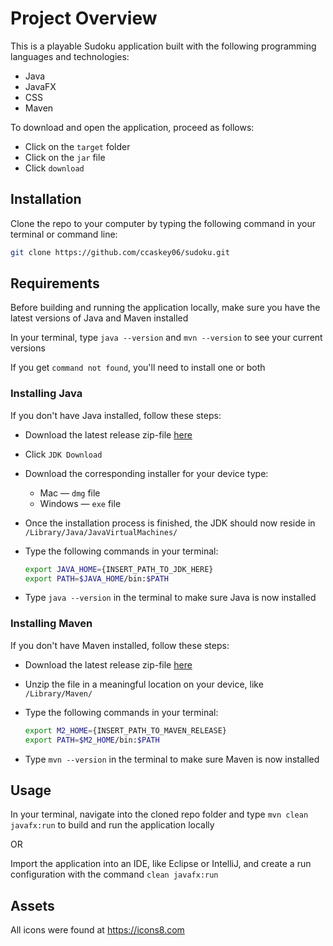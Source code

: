 # Project Overview

This is a playable Sudoku application built with the following programming languages and technologies:
 * Java
 * JavaFX
 * CSS
 * Maven
  
To download and open the application, proceed as follows:
 * Click on the ```target``` folder
 * Click on the ```jar``` file
 * Click ```download```

## Installation

Clone the repo to your computer by typing the following command in your terminal or command line:

```bash
git clone https://github.com/ccaskey06/sudoku.git
```

## Requirements

Before building and running the application locally, make sure you have the latest versions of Java and Maven installed

In your terminal, type ```java --version``` and ```mvn --version``` to see your current versions

If you get ```command not found```, you'll need to install one or both

### Installing Java

If you don't have Java installed, follow these steps:

 * Download the latest release zip-file [here](https://www.oracle.com/java/technologies/javase-downloads.html)
  * Click ```JDK Download```
  * Download the corresponding installer for your device type:
    * Mac — ```dmg``` file
    * Windows — ```exe``` file
  * Once the installation process is finished, the JDK should now reside in ```/Library/Java/JavaVirtualMachines/```
  * Type the following commands in your terminal:
  
    ```bash
    export JAVA_HOME={INSERT_PATH_TO_JDK_HERE}
    export PATH=$JAVA_HOME/bin:$PATH
    ```
    
  * Type ```java --version``` in the terminal to make sure Java is now installed

### Installing Maven

If you don't have Maven installed, follow these steps:

 * Download the latest release zip-file [here](https://maven.apache.org/download.cgi)
 * Unzip the file in a meaningful location on your device, like ```/Library/Maven/```
 * Type the following commands in your terminal:
 
   ```bash
   export M2_HOME={INSERT_PATH_TO_MAVEN_RELEASE}
   export PATH=$M2_HOME/bin:$PATH
   ```
 
 * Type ```mvn --version``` in the terminal to make sure Maven is now installed

## Usage

In your terminal, navigate into the cloned repo folder and type ```mvn clean javafx:run``` to build and run the application locally

OR

Import the application into an IDE, like Eclipse or IntelliJ, and create a run configuration with the command ```clean javafx:run```

## Assets

All icons were found at https://icons8.com
